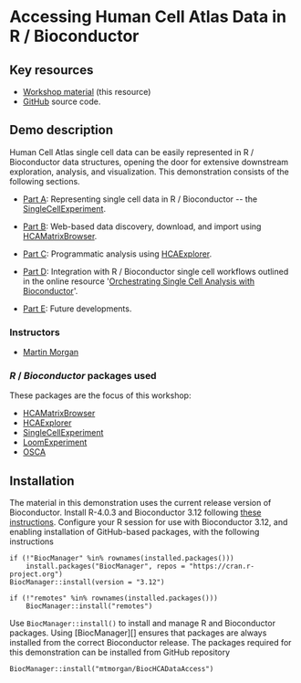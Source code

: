 # Accessing Human Cell Atlas Data in R / Bioconductor

## Key resources

- [Workshop material][] (this resource)
- [GitHub][] source code.

[Workshop material]: https://mtmorgan.github.io/BiocHCADataAccess
[GitHub]: https://github.com/mtmorgan/BiocHCADataAccess

## Demo description

Human Cell Atlas single cell data can be easily represented in R /
Bioconductor data structures, opening the door for extensive
downstream exploration, analysis, and visualization. This
demonstration consists of the following sections.

- [Part A][]: Representing single cell data in R / Bioconductor -- the
  [SingleCellExperiment][].

- [Part B][]: Web-based data discovery, download, and import using [HCAMatrixBrowser][].

- [Part C][]: Programmatic analysis using [HCAExplorer][].

- [Part D][]: Integration with R / Bioconductor single cell workflows outlined in
  the online resource '[Orchestrating Single Cell Analysis with
  Bioconductor][OSCA]'.

- [Part E][]: Future developments.

[Part A]: articles/A_SingleCellDataRepresentation.html
[Part B]: articles/B_HCADataDiscovery.html
[Part C]: articles/C_ProgrammaticExploration.html
[Part D]: articles/D_OSCA.html
[Part E]: articles/E_Directions.html

### Instructors

- [Martin Morgan][]

[Martin Morgan]: mailto:mtmorgan.bioc@gmail.com

### *R* / *Bioconductor* packages used

These packages are the focus of this workshop:

- [HCAMatrixBrowser][]
- [HCAExplorer][]
- [SingleCellExperiment][]
- [LoomExperiment][]
- [OSCA][]

[HCAMatrixBrowser]: https://bioconductor.org/packages/HCAMatrixBrowser
[HCAExplorer]: https://bioconductor.org/packages/HCAExplorer
[SingleCellExperiment]: https://bioconductor.org/packages/SingleCellExperiment
[LoomExperiment]: https://bioconductor.org/packages/LoomExperiment
[OSCA]: https://bioconductor.org/books/3.12/OSCA

## Installation

The material in this demonstration uses the current release version of
Bioconductor. Install R-4.0.3 and Bioconductor 3.12 following [these
instructions][]. Configure your R session for use with Bioconductor
3.12, and enabling installation of GitHub-based packages, with the
following instructions

```
if (!"BiocManager" %in% rownames(installed.packages()))
    install.packages("BiocManager", repos = "https://cran.r-project.org")
BiocManager::install(version = "3.12")

if (!"remotes" %in% rownames(installed.packages()))
    BiocManager::install("remotes")
```

Use `BiocManager::install()` to install and manage R and Bioconductor
packages. Using [BiocManager][] ensures that packages are always
installed from the correct Bioconductor release. The packages required
for this demonstration can be installed from GitHub repository

```
BiocManager::install("mtmorgan/BiocHCADataAccess")
```

[these instructions]: https://bioconductor.org/install/

